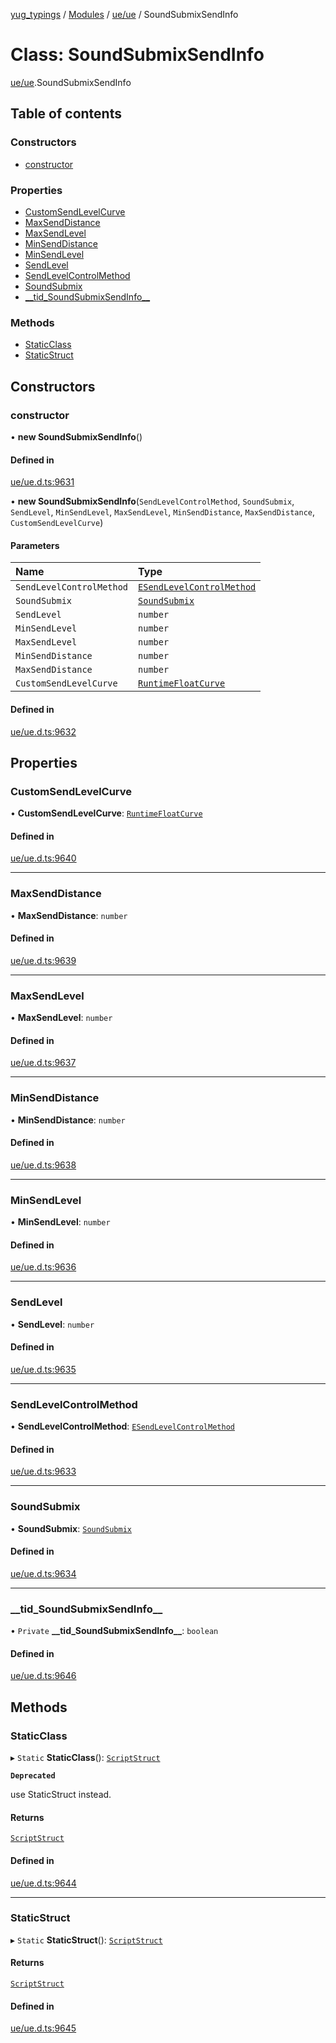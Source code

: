 [yug_typings](../README.md) / [Modules](../modules.md) / [ue/ue](../modules/ue_ue.md) / SoundSubmixSendInfo

# Class: SoundSubmixSendInfo

[ue/ue](../modules/ue_ue.md).SoundSubmixSendInfo

## Table of contents

### Constructors

- [constructor](ue_ue.SoundSubmixSendInfo.md#constructor)

### Properties

- [CustomSendLevelCurve](ue_ue.SoundSubmixSendInfo.md#customsendlevelcurve)
- [MaxSendDistance](ue_ue.SoundSubmixSendInfo.md#maxsenddistance)
- [MaxSendLevel](ue_ue.SoundSubmixSendInfo.md#maxsendlevel)
- [MinSendDistance](ue_ue.SoundSubmixSendInfo.md#minsenddistance)
- [MinSendLevel](ue_ue.SoundSubmixSendInfo.md#minsendlevel)
- [SendLevel](ue_ue.SoundSubmixSendInfo.md#sendlevel)
- [SendLevelControlMethod](ue_ue.SoundSubmixSendInfo.md#sendlevelcontrolmethod)
- [SoundSubmix](ue_ue.SoundSubmixSendInfo.md#soundsubmix)
- [\_\_tid\_SoundSubmixSendInfo\_\_](ue_ue.SoundSubmixSendInfo.md#__tid_soundsubmixsendinfo__)

### Methods

- [StaticClass](ue_ue.SoundSubmixSendInfo.md#staticclass)
- [StaticStruct](ue_ue.SoundSubmixSendInfo.md#staticstruct)

## Constructors

### constructor

• **new SoundSubmixSendInfo**()

#### Defined in

[ue/ue.d.ts:9631](https://github.com/YugMetaverse/yug_typings/blob/25cad34/ue/ue.d.ts#L9631)

• **new SoundSubmixSendInfo**(`SendLevelControlMethod`, `SoundSubmix`, `SendLevel`, `MinSendLevel`, `MaxSendLevel`, `MinSendDistance`, `MaxSendDistance`, `CustomSendLevelCurve`)

#### Parameters

| Name | Type |
| :------ | :------ |
| `SendLevelControlMethod` | [`ESendLevelControlMethod`](../enums/ue_ue.ESendLevelControlMethod.md) |
| `SoundSubmix` | [`SoundSubmix`](ue_ue.SoundSubmix.md) |
| `SendLevel` | `number` |
| `MinSendLevel` | `number` |
| `MaxSendLevel` | `number` |
| `MinSendDistance` | `number` |
| `MaxSendDistance` | `number` |
| `CustomSendLevelCurve` | [`RuntimeFloatCurve`](ue_ue.RuntimeFloatCurve.md) |

#### Defined in

[ue/ue.d.ts:9632](https://github.com/YugMetaverse/yug_typings/blob/25cad34/ue/ue.d.ts#L9632)

## Properties

### CustomSendLevelCurve

• **CustomSendLevelCurve**: [`RuntimeFloatCurve`](ue_ue.RuntimeFloatCurve.md)

#### Defined in

[ue/ue.d.ts:9640](https://github.com/YugMetaverse/yug_typings/blob/25cad34/ue/ue.d.ts#L9640)

___

### MaxSendDistance

• **MaxSendDistance**: `number`

#### Defined in

[ue/ue.d.ts:9639](https://github.com/YugMetaverse/yug_typings/blob/25cad34/ue/ue.d.ts#L9639)

___

### MaxSendLevel

• **MaxSendLevel**: `number`

#### Defined in

[ue/ue.d.ts:9637](https://github.com/YugMetaverse/yug_typings/blob/25cad34/ue/ue.d.ts#L9637)

___

### MinSendDistance

• **MinSendDistance**: `number`

#### Defined in

[ue/ue.d.ts:9638](https://github.com/YugMetaverse/yug_typings/blob/25cad34/ue/ue.d.ts#L9638)

___

### MinSendLevel

• **MinSendLevel**: `number`

#### Defined in

[ue/ue.d.ts:9636](https://github.com/YugMetaverse/yug_typings/blob/25cad34/ue/ue.d.ts#L9636)

___

### SendLevel

• **SendLevel**: `number`

#### Defined in

[ue/ue.d.ts:9635](https://github.com/YugMetaverse/yug_typings/blob/25cad34/ue/ue.d.ts#L9635)

___

### SendLevelControlMethod

• **SendLevelControlMethod**: [`ESendLevelControlMethod`](../enums/ue_ue.ESendLevelControlMethod.md)

#### Defined in

[ue/ue.d.ts:9633](https://github.com/YugMetaverse/yug_typings/blob/25cad34/ue/ue.d.ts#L9633)

___

### SoundSubmix

• **SoundSubmix**: [`SoundSubmix`](ue_ue.SoundSubmix.md)

#### Defined in

[ue/ue.d.ts:9634](https://github.com/YugMetaverse/yug_typings/blob/25cad34/ue/ue.d.ts#L9634)

___

### \_\_tid\_SoundSubmixSendInfo\_\_

• `Private` **\_\_tid\_SoundSubmixSendInfo\_\_**: `boolean`

#### Defined in

[ue/ue.d.ts:9646](https://github.com/YugMetaverse/yug_typings/blob/25cad34/ue/ue.d.ts#L9646)

## Methods

### StaticClass

▸ `Static` **StaticClass**(): [`ScriptStruct`](ue_ue.ScriptStruct.md)

**`Deprecated`**

use StaticStruct instead.

#### Returns

[`ScriptStruct`](ue_ue.ScriptStruct.md)

#### Defined in

[ue/ue.d.ts:9644](https://github.com/YugMetaverse/yug_typings/blob/25cad34/ue/ue.d.ts#L9644)

___

### StaticStruct

▸ `Static` **StaticStruct**(): [`ScriptStruct`](ue_ue.ScriptStruct.md)

#### Returns

[`ScriptStruct`](ue_ue.ScriptStruct.md)

#### Defined in

[ue/ue.d.ts:9645](https://github.com/YugMetaverse/yug_typings/blob/25cad34/ue/ue.d.ts#L9645)

